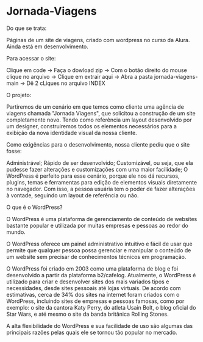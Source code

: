 # Jornada-Viagens

Do que se trata:

Páginas de um site de viagens, criado com wordpress no curso da Alura.
Ainda está em desenvolvimento.

Para acessar o site:

Clique em code -> Faça o dowload zip -> Com o botão direito do mouse clique no arquivo -> Clique em extrair aqui -> Abra a pasta jornada-viagens-main -> Dê 2 cLiques no arquivo INDEX

O projeto:

Partiremos de um cenário em que temos como cliente uma agência de viagens chamada "Jornada Viagens", que solicitou a construção de um site completamente novo. Tendo como referência um layout desenvolvido por um designer, construiremos todos os elementos necessários para a exibição da nova identidade visual da nossa cliente.

Como exigências para o desenvolvimento, nossa cliente pediu que o site fosse:

Administrável;
Rápido de ser desenvolvido;
Customizável, ou seja, que ela pudesse fazer alterações e customizações com uma maior facilidade;
O WordPress é perfeito para esse cenário, porque ele nos dá recursos, plugins, temas e ferramentas para edição de elementos visuais diretamente no navegador. Com isso, a pessoa usuária tem o poder de fazer alterações à vontade, seguindo um layout de referência ou não.

O que é o WordPress?

O WordPress é uma plataforma de gerenciamento de conteúdo de websites bastante popular e utilizada por muitas empresas e pessoas ao redor do mundo.

O WordPress oferece um painel administrativo intuitivo e fácil de usar que permite que qualquer pessoa possa gerenciar e manipular o conteúdo de um website sem precisar de conhecimentos técnicos em programação.

O WordPress foi criado em 2003 como uma plataforma de blog e foi desenvolvido a partir da plataforma b2/cafelog. Atualmente, o WordPress é utilizado para criar e desenvolver sites dos mais variados tipos e necessidades, desde sites pessoais até lojas virtuais. De acordo com estimativas, cerca de 34% dos sites na internet foram criados com o WordPress, incluindo sites de empresas e pessoas famosas, como por exemplo: o site da cantora Katy Perry, do atleta Usain Bolt, o blog oficial do Star Wars, e até mesmo o site da banda britânica Rolling Stones.

A alta flexibilidade do WordPress e sua facilidade de uso são algumas das principais razões pelas quais ele se tornou tão popular no mercado.




